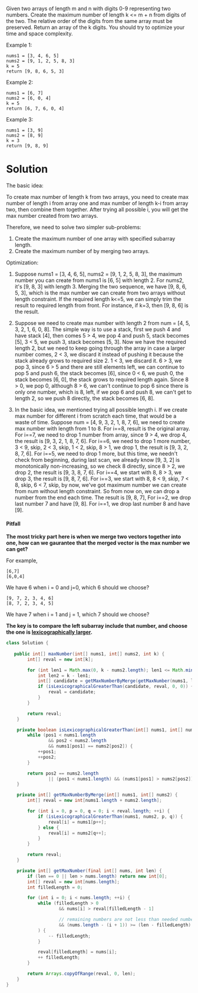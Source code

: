 Given two arrays of length m and n with digits 0-9 representing two numbers. Create the maximum number of length k <= m + n from digits of the two. The relative order of the digits from the same array must be preserved. Return an array of the k digits. You should try to optimize your time and space complexity.

Example 1:

```
nums1 = [3, 4, 6, 5]
nums2 = [9, 1, 2, 5, 8, 3]
k = 5
return [9, 8, 6, 5, 3]
```

Example 2:

```
nums1 = [6, 7]
nums2 = [6, 0, 4]
k = 5
return [6, 7, 6, 0, 4]
```

Example 3:

```
nums1 = [3, 9]
nums2 = [8, 9]
k = 3
return [9, 8, 9]
```

# Solution

The basic idea:

To create max number of length k from two arrays, you need to create max number of length i from array one and max number of length k-i from array two, then combine them together. After trying all possible i, you will get the max number created from two arrays.

Therefore, we need to solve two simpler sub-problems:

1. Create the maximum number of one array with specified subarray length.  
2. Create the maximum number of by merging two arrays.  

Optimization:

1. Suppose nums1 = [3, 4, 6, 5], nums2 = [9, 1, 2, 5, 8, 3], the maximum number you can create from nums1 is [6, 5] with length 2. For nums2, it's [9, 8, 3] with length 3. Merging the two sequence, we have [9, 8, 6, 5, 3], which is the max number we can create from two arrays without length constraint. If the required length k<=5, we can simply trim the result to required length from front. For instance, if k=3, then [9, 8, 6] is the result.

2. Suppose we need to create max number with length 2 from num = [4, 5, 3, 2, 1, 6, 0, 8]. The simple way is to use a stack, first we push 4 and have stack [4], then comes 5 > 4, we pop 4 and push 5, stack becomes [5], 3 < 5, we push 3, stack becomes [5, 3]. Now we have the required length 2, but we need to keep going through the array in case a larger number comes, 2 < 3, we discard it instead of pushing it because the stack already grows to required size 2. 1 < 3, we discard it. 6 > 3, we pop 3, since 6 > 5 and there are still elements left, we can continue to pop 5 and push 6, the stack becomes [6], since 0 < 6, we push 0, the stack becomes [6, 0], the stack grows to required length again. Since 8 > 0, we pop 0, although 8 > 6, we can't continue to pop 6 since there is only one number, which is 8, left, if we pop 6 and push 8, we can't get to length 2, so we push 8 directly, the stack becomes [6, 8].

3. In the basic idea, we mentioned trying all possible length i. If we create max number for different i from scratch each time, that would be a waste of time. Suppose num = [4, 9, 3, 2, 1, 8, 7, 6], we need to create max number with length from 1 to 8. For i==8, result is the original array. For i==7, we need to drop 1 number from array, since 9 > 4, we drop 4, the result is [9, 3, 2, 1, 8, 7, 6]. For i==6, we need to drop 1 more number, 3 < 9, skip, 2 < 3, skip, 1 < 2, skip, 8 > 1, we drop 1, the result is [9, 3, 2, 8, 7, 6]. For i==5, we need to drop 1 more, but this time, we needn't check from beginning, during last scan, we already know [9, 3, 2] is monotonically non-increasing, so we check 8 directly, since 8 > 2, we drop 2, the result is [9, 3, 8, 7, 6]. For i==4, we start with 8, 8 > 3, we drop 3, the result is [9, 8, 7, 6]. For i==3, we start with 8, 8 < 9, skip, 7 < 8, skip, 6 < 7, skip, by now, we've got maximum number we can create from num without length constraint. So from now on, we can drop a number from the end each time. The result is [9, 8, 7], For i==2, we drop last number 7 and have [9, 8]. For i==1, we drop last number 8 and have [9].


#### Pitfall
__The most tricky part here is when we merge two vectors together into one, how can we gaurantee that the merged vector is the max number we can get?__

For example, 
```
[6,7]
[6,0,4]
```
We have 6 when i = 0 and j=0, which 6 should we choose?
```
[9, 7, 2, 3, 4, 6]
[8, 7, 2, 3, 4, 5]
```

We have 7 when i = 1 and j = 1, which 7 should we choose?

__The key is to compare the left subarray include that number, and choose the one is [lexicographically larger](https://en.wikipedia.org/wiki/Lexicographical_order).__

```java
class Solution {
    
   public int[] maxNumber(int[] nums1, int[] nums2, int k) {
        int[] reval = new int[k];

        for (int len1 = Math.max(0, k - nums2.length); len1 <= Math.min(nums1.length, k); ++len1) {
            int len2 = k - len1;
            int[] candidate = getMaxNumberByMerge(getMaxNumber(nums1, len1), getMaxNumber(nums2, len2));
            if (isLexicographicalGreaterThan(candidate, reval, 0, 0)) {
                reval = candidate;
            }
        }

        return reval;
    }

    private boolean isLexicographicalGreaterThan(int[] nums1, int[] nums2, int pos1, int pos2) {
        while (pos1 < nums1.length
                && pos2 < nums2.length
                && nums1[pos1] == nums2[pos2]) {
            ++pos1;
            ++pos2;
        }

        return pos2 == nums2.length 
                || (pos1 < nums1.length) && (nums1[pos1] > nums2[pos2]);
    }

    private int[] getMaxNumberByMerge(int[] nums1, int[] nums2) {
        int[] reval = new int[nums1.length + nums2.length];

        for (int i = 0, p = 0, q = 0; i < reval.length; ++i) {
            if (isLexicographicalGreaterThan(nums1, nums2, p, q)) {
                reval[i] = nums1[p++];
            } else {
                reval[i] = nums2[q++];
            }
        }

        return reval;
    }

    private int[] getMaxNumber(final int[] nums, int len) {
        if (len == 0 || len > nums.length) return new int[0];
        int[] reval = new int[nums.length];
        int filledLength = 0;

        for (int i = 0; i < nums.length; ++i) {
            while (filledLength > 0
                    && nums[i] > reval[filledLength - 1]

                    // remaining numbers are not less than needed numbers
                    && (nums.length - (i + 1)) >= (len - filledLength)
            ) {
                -- filledLength;
            }

            reval[filledLength] = nums[i];
            ++ filledLength;
        }

        return Arrays.copyOfRange(reval, 0, len);
    }
}
```





